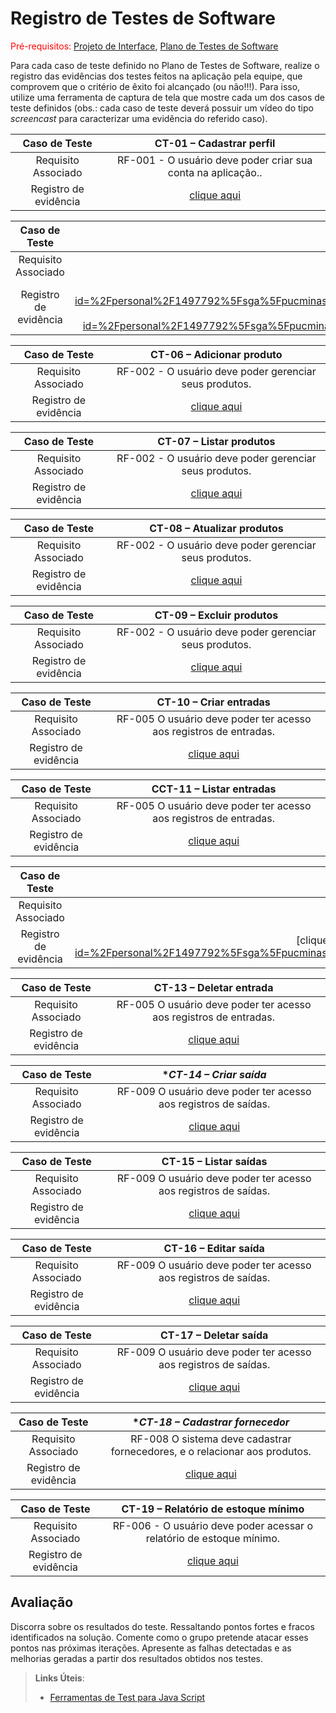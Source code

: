# Registro de Testes de Software

<span style="color:red">Pré-requisitos: <a href="3-Projeto de Interface.md"> Projeto de Interface</a></span>, <a href="8-Plano de Testes de Software.md"> Plano de Testes de Software</a>

Para cada caso de teste definido no Plano de Testes de Software, realize o registro das evidências dos testes feitos na aplicação pela equipe, que comprovem que o critério de êxito foi alcançado (ou não!!!). Para isso, utilize uma ferramenta de captura de tela que mostre cada um dos casos de teste definidos (obs.: cada caso de teste deverá possuir um vídeo do tipo _screencast_ para caracterizar uma evidência do referido caso).

| **Caso de Teste** 	| **CT-01 – Cadastrar perfil** 	|
|:---:	|:---:	|
|	Requisito Associado 	| RF-001 - O usuário deve poder criar sua conta na aplicação.. |
|Registro de evidência | [clique aqui](https://sgapucminasbr-my.sharepoint.com/personal/1497792_sga_pucminas_br/_layouts/15/stream.aspx?id=%2Fpersonal%2F1497792%5Fsga%5Fpucminas%5Fbr%2FDocuments%2Fgravacoes%2FCT%2D01%20%E2%80%93%20Cadastrar%20perfil%2Emp4&referrer=StreamWebApp%2EWeb&referrerScenario=AddressBarCopied%2Eview%2E2feb043a%2D3771%2D4a61%2Dbad4%2De1b4567b21e0)|

| **Caso de Teste** 	| **CT-02 – Realizar login** 	|
|:---:	|:---:	|
|	Requisito Associado 	| RF-002 - O usuário registrado deve poder fazer login utilizando suas credenciais (e-mail e senha). |
|Registro de evidência | [clique aqui]([https://sgapucminasbr-my.sharepoint.com/personal/1497792_sga_pucminas_br/_layouts/15/stream.aspx?id=%2Fpersonal%2F1497792%5Fsga%5Fpucminas%5Fbr%2FDocuments%2Fgravacoes%2FCT%2D01%20%E2%80%93%20Cadastrar%20perfil%2Emp4&referrer=StreamWebApp%2EWeb&referrerScenario=AddressBarCopied%2Eview%2E2feb043a%2D3771%2D4a61%2Dbad4%2De1b4567b21e0](https://sgapucminasbr-my.sharepoint.com/personal/1497792_sga_pucminas_br/_layouts/15/stream.aspx?id=%2Fpersonal%2F1497792%5Fsga%5Fpucminas%5Fbr%2FDocuments%2Fgravacoes%2FCT%2D02%20%E2%80%93%20Realizar%20login%2Emp4&referrer=StreamWebApp%2EWeb&referrerScenario=AddressBarCopied%2Eview%2E47003081%2Df5d1%2D4f8f%2D8a72%2D0a99a8031fe0)|

| **Caso de Teste** 	| **CT-06 – Adicionar produto** 	|
|:---:	|:---:	|
|	Requisito Associado 	| RF-002 - O usuário deve poder gerenciar seus produtos. |
|Registro de evidência | [clique aqui](https://sgapucminasbr-my.sharepoint.com/personal/1497792_sga_pucminas_br/_layouts/15/stream.aspx?id=%2Fpersonal%2F1497792%5Fsga%5Fpucminas%5Fbr%2FDocuments%2Fgravacoes%2FCT%2D06%20%E2%80%93%20Adicionar%20produto%2Emp4&referrer=StreamWebApp%2EWeb&referrerScenario=AddressBarCopied%2Eview%2E8a3af210%2D6958%2D4c82%2D8d79%2D01c8d4b420c2)|

| **Caso de Teste** 	| **CT-07 – Listar produtos** 	|
|:---:	|:---:	|
|	Requisito Associado 	| RF-002 - O usuário deve poder gerenciar seus produtos. |
|Registro de evidência | [clique aqui](https://sgapucminasbr-my.sharepoint.com/personal/1497792_sga_pucminas_br/_layouts/15/stream.aspx?id=%2Fpersonal%2F1497792%5Fsga%5Fpucminas%5Fbr%2FDocuments%2Fgravacoes%2FCT%2D07%20%E2%80%93%20Listar%20produtos%2Emp4&referrer=StreamWebApp%2EWeb&referrerScenario=AddressBarCopied%2Eview%2E32d880d0%2Dadbe%2D478c%2D92a7%2D1d8867053df6)|

| **Caso de Teste** 	| **CT-08 – Atualizar produtos** 	|
|:---:	|:---:	|
|	Requisito Associado 	| RF-002 - O usuário deve poder gerenciar seus produtos. |
|Registro de evidência | [clique aqui](https://sgapucminasbr-my.sharepoint.com/personal/1497792_sga_pucminas_br/_layouts/15/stream.aspx?id=%2Fpersonal%2F1497792%5Fsga%5Fpucminas%5Fbr%2FDocuments%2Fgravacoes%2FCT%2D08%20%E2%80%93%20Atualizar%20produtos%2Emp4&referrer=StreamWebApp%2EWeb&referrerScenario=AddressBarCopied%2Eview%2E6d6d9a97%2D1c10%2D4a4e%2D876e%2D7bee293d3a9e)|

| **Caso de Teste** 	| **CT-09 – Excluir produtos** 	|
|:---:	|:---:	|
|	Requisito Associado 	| RF-002 - O usuário deve poder gerenciar seus produtos. |
|Registro de evidência | [clique aqui](https://sgapucminasbr-my.sharepoint.com/personal/1497792_sga_pucminas_br/_layouts/15/stream.aspx?id=%2Fpersonal%2F1497792%5Fsga%5Fpucminas%5Fbr%2FDocuments%2Fgravacoes%2FCT%2D09%20%E2%80%93%20Excluir%20produtos%2Emp4&referrer=StreamWebApp%2EWeb&referrerScenario=AddressBarCopied%2Eview%2E9eb3b1f0%2D4250%2D461c%2D9ab2%2D9d7d7ec098e9)|

| **Caso de Teste** 	| **CT-10 – Criar entradas** 	|
|:---:	|:---:	|
|	Requisito Associado 	| RF-005	O usuário deve poder ter acesso aos registros de entradas. |
|Registro de evidência | [clique aqui](https://sgapucminasbr-my.sharepoint.com/personal/1497792_sga_pucminas_br/_layouts/15/stream.aspx?id=%2Fpersonal%2F1497792%5Fsga%5Fpucminas%5Fbr%2FDocuments%2Fgravacoes%2FCT%2D10%20%E2%80%93%20Criar%20entradas%2Emp4&referrer=StreamWebApp%2EWeb&referrerScenario=AddressBarCopied%2Eview%2E6c67f110%2D5049%2D4f1f%2Dabe2%2D615cdfcb37a8)|

| **Caso de Teste** 	| **CCT-11 – Listar entradas** 	|
|:---:	|:---:	|
|	Requisito Associado 	| RF-005	O usuário deve poder ter acesso aos registros de entradas. |
|Registro de evidência | [clique aqui](https://sgapucminasbr-my.sharepoint.com/personal/1497792_sga_pucminas_br/_layouts/15/stream.aspx?id=%2Fpersonal%2F1497792%5Fsga%5Fpucminas%5Fbr%2FDocuments%2Fgravacoes%2FCT%2D11%20%E2%80%93%20Listar%20entradas%2Emp4&referrer=StreamWebApp%2EWeb&referrerScenario=AddressBarCopied%2Eview%2E6274336b%2D7720%2D4d67%2Da465%2D4d4ffba3bdf6)|

| **Caso de Teste** 	| **CT-12 – Editar entrada** 	|
|:---:	|:---:	|
|	Requisito Associado 	| RF-005	O usuário deve poder ter acesso aos registros de entradas. |
|Registro de evidência | [clique aqui]([https://github.com/user-attachments/assets/b4c15bb4-23f8-4e1f-9999-86cff628135a](https://sgapucminasbr-my.sharepoint.com/personal/1497792_sga_pucminas_br/_layouts/15/stream.aspx?id=%2Fpersonal%2F1497792%5Fsga%5Fpucminas%5Fbr%2FDocuments%2Fgravacoes%2FCT%2D12%20%E2%80%93%20Editar%20entrada%2Emp4&referrer=StreamWebApp%2EWeb&referrerScenario=AddressBarCopied%2Eview%2E7bc29ed3%2D87fa%2D4b84%2D8e01%2D88d6d6506004)|

| **Caso de Teste** 	| **CT-13 – Deletar entrada** 	|
|:---:	|:---:	|
|	Requisito Associado 	| RF-005	O usuário deve poder ter acesso aos registros de entradas. |
|Registro de evidência | [clique aqui](https://sgapucminasbr-my.sharepoint.com/personal/1497792_sga_pucminas_br/_layouts/15/stream.aspx?id=%2Fpersonal%2F1497792%5Fsga%5Fpucminas%5Fbr%2FDocuments%2Fgravacoes%2FCT%2D13%20%E2%80%93%20Deletar%20entrada%2Emp4&referrer=StreamWebApp%2EWeb&referrerScenario=AddressBarCopied%2Eview%2E669530c2%2D1f82%2D4036%2D8305%2D5f077f3c7aa5)|

| **Caso de Teste** 	| **CT-14 – Criar saída* 	|
|:---:	|:---:	|
|	Requisito Associado 	| RF-009	O usuário deve poder ter acesso aos registros de saídas. |
|Registro de evidência | [clique aqui](https://sgapucminasbr-my.sharepoint.com/personal/1497792_sga_pucminas_br/_layouts/15/stream.aspx?id=%2Fpersonal%2F1497792%5Fsga%5Fpucminas%5Fbr%2FDocuments%2Fgravacoes%2FCT%2D14%20%E2%80%93%20Criar%20sa%C3%ADda%2Emp4&referrer=StreamWebApp%2EWeb&referrerScenario=AddressBarCopied%2Eview%2E0ea61a4b%2Daa04%2D4396%2D96e1%2D22763f77b220)|

| **Caso de Teste** 	| **CT-15 – Listar saídas** 	|
|:---:	|:---:	|
|	Requisito Associado 	| RF-009	O usuário deve poder ter acesso aos registros de saídas. |
|Registro de evidência | [clique aqui](https://sgapucminasbr-my.sharepoint.com/personal/1497792_sga_pucminas_br/_layouts/15/stream.aspx?id=%2Fpersonal%2F1497792%5Fsga%5Fpucminas%5Fbr%2FDocuments%2Fgravacoes%2FCT%2D15%20%E2%80%93%20Listar%20sa%C3%ADdas%2Emp4&referrer=StreamWebApp%2EWeb&referrerScenario=AddressBarCopied%2Eview%2E42fe67b6%2D820c%2D40f1%2D9ea5%2D47f98c6a95f7)|

| **Caso de Teste** 	| **CT-16 – Editar saída** 	|
|:---:	|:---:	|
|	Requisito Associado 	| RF-009	O usuário deve poder ter acesso aos registros de saídas. |
|Registro de evidência | [clique aqui](https://sgapucminasbr-my.sharepoint.com/personal/1497792_sga_pucminas_br/_layouts/15/stream.aspx?id=%2Fpersonal%2F1497792%5Fsga%5Fpucminas%5Fbr%2FDocuments%2Fgravacoes%2FCT%2D16%20%E2%80%93%20Editar%20sa%C3%ADda%2Emp4&referrer=StreamWebApp%2EWeb&referrerScenario=AddressBarCopied%2Eview%2Ebb983026%2D06df%2D46ff%2D8c4e%2D61fe5f81e56a)|

| **Caso de Teste** 	| **CT-17 – Deletar saída** 	|
|:---:	|:---:	|
|	Requisito Associado 	| RF-009	O usuário deve poder ter acesso aos registros de saídas.  |
|Registro de evidência | [clique aqui](https://sgapucminasbr-my.sharepoint.com/personal/1497792_sga_pucminas_br/documents/gravacoes/ct-17%20%E2%80%93%20excluir%20saidas%20de%20produtos.mp4?web=1&web=1&referrer=OneDriveForBusiness&referrerScenario=OpenFile)|

| **Caso de Teste** 	| **CT-18 – Cadastrar fornecedor* 	|
|:---:	|:---:	|
|	Requisito Associado 	| RF-008	O sistema deve cadastrar fornecedores, e o relacionar aos produtos. |
|Registro de evidência | [clique aqui](https://sgapucminasbr-my.sharepoint.com/personal/1497792_sga_pucminas_br/_layouts/15/stream.aspx?id=%2Fpersonal%2F1497792%5Fsga%5Fpucminas%5Fbr%2FDocuments%2Fgravacoes%2FCT%2D18%20%E2%80%93%20Cadastrar%20fornecedor%2Emp4&referrer=StreamWebApp%2EWeb&referrerScenario=AddressBarCopied%2Eview%2E9dbf3db3%2D255f%2D40eb%2Db4a3%2D5e48c21a0099)|

| **Caso de Teste** 	| **CT-19 – Relatório de estoque mínimo** 	|
|:---:	|:---:	|
|	Requisito Associado 	| RF-006 - O usuário deve poder acessar o relatório de estoque mínimo. |
|Registro de evidência | [clique aqui](https://sgapucminasbr-my.sharepoint.com/personal/1497792_sga_pucminas_br/_layouts/15/stream.aspx?id=%2Fpersonal%2F1497792%5Fsga%5Fpucminas%5Fbr%2FDocuments%2Fgravacoes%2FCT%2D19%20%E2%80%93%20Relat%C3%B3rio%20de%20estoque%20m%C3%ADnimo%2Emp4&referrer=StreamWebApp%2EWeb&referrerScenario=AddressBarCopied%2Eview%2E31b9f972%2Dfc55%2D457f%2Dacbb%2Df2627a20f958)|


## Avaliação

Discorra sobre os resultados do teste. Ressaltando pontos fortes e fracos identificados na solução. Comente como o grupo pretende atacar esses pontos nas próximas iterações. Apresente as falhas detectadas e as melhorias geradas a partir dos resultados obtidos nos testes.

> **Links Úteis**:
> - [Ferramentas de Test para Java Script](https://geekflare.com/javascript-unit-testing/)
